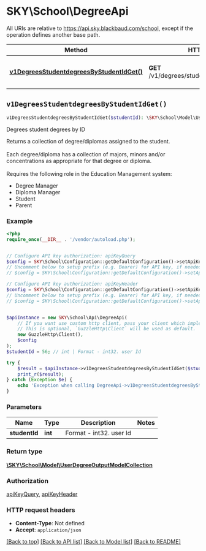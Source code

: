 # SKY\School\DegreeApi

All URIs are relative to https://api.sky.blackbaud.com/school, except if the operation defines another base path.

| Method | HTTP request | Description |
| ------------- | ------------- | ------------- |
| [**v1DegreesStudentdegreesByStudentIdGet()**](DegreeApi.md#v1DegreesStudentdegreesByStudentIdGet) | **GET** /v1/degrees/studentdegrees/{student_id} | Degrees student degrees by ID |


## `v1DegreesStudentdegreesByStudentIdGet()`

```php
v1DegreesStudentdegreesByStudentIdGet($studentId): \SKY\School\Model\UserDegreeOutputModelCollection
```

Degrees student degrees by ID

Returns a collection of degree/diplomas assigned to the student.<br></br>  Each degree/diploma has a collection of majors, minors and/or concentrations as appropriate for that degree or diploma.<br></br>  Requires the following role in the Education Management system:  <ul><li>Degree Manager</li><li>Diploma Manager</li><li>Student</li><li>Parent</li></ul>

### Example

```php
<?php
require_once(__DIR__ . '/vendor/autoload.php');


// Configure API key authorization: apiKeyQuery
$config = SKY\School\Configuration::getDefaultConfiguration()->setApiKey('subscription-key', 'YOUR_API_KEY');
// Uncomment below to setup prefix (e.g. Bearer) for API key, if needed
// $config = SKY\School\Configuration::getDefaultConfiguration()->setApiKeyPrefix('subscription-key', 'Bearer');

// Configure API key authorization: apiKeyHeader
$config = SKY\School\Configuration::getDefaultConfiguration()->setApiKey('Bb-Api-Subscription-Key', 'YOUR_API_KEY');
// Uncomment below to setup prefix (e.g. Bearer) for API key, if needed
// $config = SKY\School\Configuration::getDefaultConfiguration()->setApiKeyPrefix('Bb-Api-Subscription-Key', 'Bearer');


$apiInstance = new SKY\School\Api\DegreeApi(
    // If you want use custom http client, pass your client which implements `GuzzleHttp\ClientInterface`.
    // This is optional, `GuzzleHttp\Client` will be used as default.
    new GuzzleHttp\Client(),
    $config
);
$studentId = 56; // int | Format - int32. user Id

try {
    $result = $apiInstance->v1DegreesStudentdegreesByStudentIdGet($studentId);
    print_r($result);
} catch (Exception $e) {
    echo 'Exception when calling DegreeApi->v1DegreesStudentdegreesByStudentIdGet: ', $e->getMessage(), PHP_EOL;
}
```

### Parameters

| Name | Type | Description  | Notes |
| ------------- | ------------- | ------------- | ------------- |
| **studentId** | **int**| Format - int32. user Id | |

### Return type

[**\SKY\School\Model\UserDegreeOutputModelCollection**](../Model/UserDegreeOutputModelCollection.md)

### Authorization

[apiKeyQuery](../../README.md#apiKeyQuery), [apiKeyHeader](../../README.md#apiKeyHeader)

### HTTP request headers

- **Content-Type**: Not defined
- **Accept**: `application/json`

[[Back to top]](#) [[Back to API list]](../../README.md#endpoints)
[[Back to Model list]](../../README.md#models)
[[Back to README]](../../README.md)
